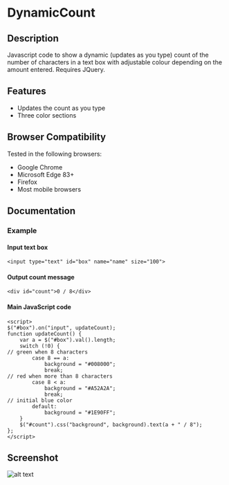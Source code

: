 # DynamicCount

## Description
Javascript code to show a dynamic (updates as you type) count of the number of characters in a text box with adjustable colour depending on the amount entered. Requires JQuery.

## Features

* Updates the count as you type 
* Three color sections

## Browser Compatibility
Tested in the following browsers:

* Google Chrome
* Microsoft Edge 83+
* Firefox
* Most mobile browsers

## Documentation

### Example

#### Input text box

```
<input type="text" id="box" name="name" size="100">
````
#### Output count message

```
<div id="count">0 / 8</div>
```

#### Main JavaScript code

```
<script>
$("#box").on("input", updateCount);
function updateCount() {
    var a = $("#box").val().length;
    switch (!0) {
// green when 8 characters
        case 8 == a:
            background = "#008000";
            break;
// red when more than 8 characters
        case 8 < a:
            background = "#A52A2A";
            break;
// initial blue color
        default:
            background = "#1E90FF";
    }
    $("#count").css("background", background).text(a + " / 8");
};
</script>
```

## Screenshot

![alt text](https://i.imgur.com/SMVY6he.png)






